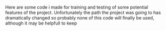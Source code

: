 Here are some code i made for training and testing of some potential features of the project.
Unfortunately the path the project was going to has dramatically changed so probably none of this code will finally be used, although it may be helpfull to keep
